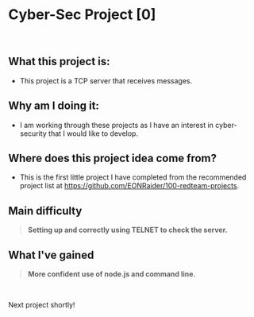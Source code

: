 # Cyber-Sec Project [0]


&nbsp;
&nbsp;

## What this project is:

- This project is a TCP server that receives messages.

## Why am I doing it:

- I am working through these projects as I have an interest in cyber-security that I would like to develop.

## Where does this project idea come from?

- This is the first little project I have completed from the recommended project list at https://github.com/EONRaider/100-redteam-projects.

## Main difficulty

> **Setting up and correctly using TELNET to check the server.**

## What I've gained

> **More confident use of node.js and command line.**

&nbsp;
&nbsp;

Next project shortly!
